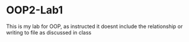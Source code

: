# OOP2-Lab1
This is my lab for OOP, as instructed it doesnt include the relationship or writing to file as discussed in class
